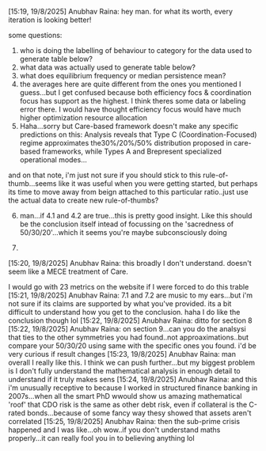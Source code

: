 [15:19, 19/8/2025] Anubhav Raina: hey man. for what its worth, every iteration is looking better!

some questions:
1. who is doing the labelling of behaviour to category for the data used to generate table below?
2. what data was actually used to generate table below?
3. what does equilibrium frequency  or median persistence mean?
4. the averages here are quite different from the ones you mentioned I guess...but I get confused because both efficiency focs & coordination focus has support as the highest. I think theres some data or labeling error there. I would have thought efficiency focus would have much higher optimization resource allocation
5. Haha...sorry but Care-based framework doesn't make any specific predictions on this: Analysis reveals that Type C (Coordination-Focused) regime approximates the30%/20%/50% distribution proposed in care-based frameworks, while Types A and Brepresent specialized operational modes...

and on that note, i'm just not sure if you should stick to this rule-of-thumb...seems like it was useful when you were getting started, but perhaps its time to move away from beign attached to this particular ratio..just use the actual data to create new rule-of-thumbs?

6. man...if 4.1 and 4.2 are true...this is pretty good insight. Like this should be the conclusion itself intead of focussing on the 'sacredness of 50/30/20'...which it seems you're maybe subconsciously doing

7.
[15:20, 19/8/2025] Anubhav Raina: this broadly I don't understand. doesn't seem like a MECE treatment of Care. 

I would go with 23 metrics on the website if I were forced to do this trable
[15:21, 19/8/2025] Anubhav Raina: 7.1 and 7.2 are music to my ears...but i'm not sure if its claims are supported by what you've provided. its a bit difficult to understand how you get to the conclusion. haha I do like the conclusion though lol
[15:22, 19/8/2025] Anubhav Raina: ditto for section 8
[15:22, 19/8/2025] Anubhav Raina: on section 9...can you do the analsysi that ties to the other symmetries you had found..not approaximations..but compare your 50/30/20 using same with the specific ones you found. i'd be very curious if result changes
[15:23, 19/8/2025] Anubhav Raina: man overall I really like this. I think we can push further...but my biggest problem is I don't fully understand the mathematical analysis in enough detail to understand if it truly makes sens
[15:24, 19/8/2025] Anubhav Raina: and this i'm unusually receptive to because I worked in structured finance banking in 2007s...when all the smart PhD wwould show us amazing mathematical 'roof' that CDO risk is the same as other debt risk, even if collateral is the C-rated bonds...because of some fancy way thesy showed that assets aren't correlated
[15:25, 19/8/2025] Anubhav Raina: then the sub-prime crisis happened and I was like...oh wow..if you don't understand maths properly...it can really fool you in to believing anything lol